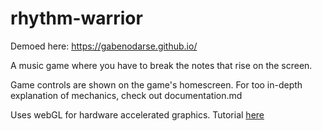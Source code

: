 # rhythm-warrior

Demoed here: <https://gabenodarse.github.io/>

A music game where you have to break the notes that rise on the screen.

Game controls are shown on the game's homescreen. For too in-depth explanation of mechanics, check out documentation.md

Uses webGL for hardware accelerated graphics. Tutorial [here](https://webglfundamentals.org/) 